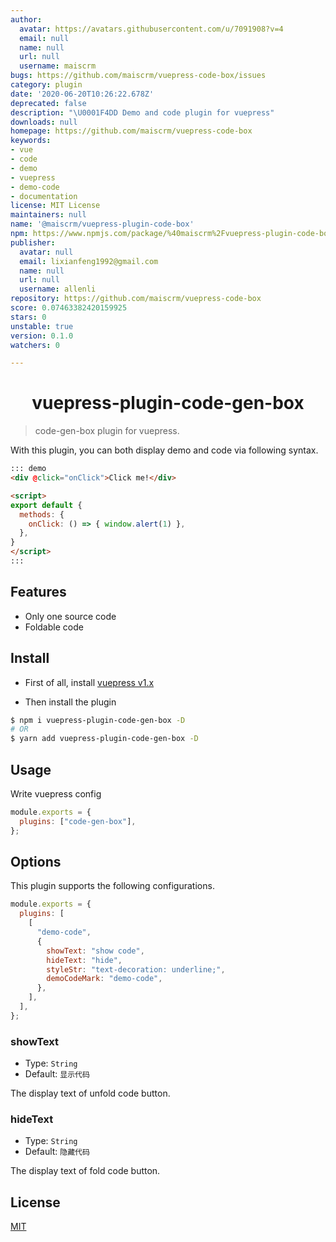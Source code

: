 ```yaml
---
author:
  avatar: https://avatars.githubusercontent.com/u/7091908?v=4
  email: null
  name: null
  url: null
  username: maiscrm
bugs: https://github.com/maiscrm/vuepress-code-box/issues
category: plugin
date: '2020-06-20T10:26:22.678Z'
deprecated: false
description: "\U0001F4DD Demo and code plugin for vuepress"
downloads: null
homepage: https://github.com/maiscrm/vuepress-code-box
keywords:
- vue
- code
- demo
- vuepress
- demo-code
- documentation
license: MIT License
maintainers: null
name: '@maiscrm/vuepress-plugin-code-box'
npm: https://www.npmjs.com/package/%40maiscrm%2Fvuepress-plugin-code-box
publisher:
  avatar: null
  email: lixianfeng1992@gmail.com
  name: null
  url: null
  username: allenli
repository: https://github.com/maiscrm/vuepress-code-box
score: 0.07463382420159925
stars: 0
unstable: true
version: 0.1.0
watchers: 0

---
```


<h1 align="center">vuepress-plugin-code-gen-box</h1>

> code-gen-box plugin for vuepress.

With this plugin, you can both display demo and code via following syntax.

```md
::: demo
<div @click="onClick">Click me!</div>

<script>
export default {
  methods: {
    onClick: () => { window.alert(1) },
  },
}
</script>
:::
```

## Features

- Only one source code
- Foldable code

## Install

- First of all, install [vuepress v1.x](https://github.com/vuejs/vuepress)

- Then install the plugin

```bash
$ npm i vuepress-plugin-code-gen-box -D
# OR
$ yarn add vuepress-plugin-code-gen-box -D
```

## Usage

Write vuepress config

```js
module.exports = {
  plugins: ["code-gen-box"],
};
```

## Options

This plugin supports the following configurations.

```js
module.exports = {
  plugins: [
    [
      "demo-code",
      {
        showText: "show code",
        hideText: "hide",
        styleStr: "text-decoration: underline;",
        demoCodeMark: "demo-code",
      },
    ],
  ],
};
```

### showText

- Type: `String`
- Default: `显示代码`

The display text of unfold code button.

### hideText

- Type: `String`
- Default: `隐藏代码`

The display text of fold code button.

## License

[MIT](http://opensource.org/licenses/MIT)
